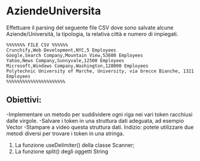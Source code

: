 # AziendeUniversita
Effettuare il parsing del seguente file CSV dove sono salvate alcune Aziende/Università, la tipologia, la relativa città e numero di impiegati.
```
%%%%%%% FILE CSV %%%%%%
Crunchify,Web Development,NYC,5 Employees
Google,Search Company,Mountain View,53600 Employees
Yahoo,News Company,Sunnyvale,12500 Employees
Microsoft,Windows Company,Washington,128000 Employees
Polytechnic University of Marche, University, via brecce Bianche, 1321 Employees
%%%%%%%%%%%%%%%%%%%%%%
```
## Obiettivi:
-Implementare un metodo per suddividere ogni riga nei vari token racchiusi dalle virgole.
-Salvare i token in una struttura dati adeguata, ad esempio Vector<String>
-Stampare a video questa struttura dati.
Indizio: potete utilizzare due metodi diversi per trovare i token in una stringa.
1. La funzione useDelimiter() della classe Scanner;
2. La funzione split() degli oggetti String
